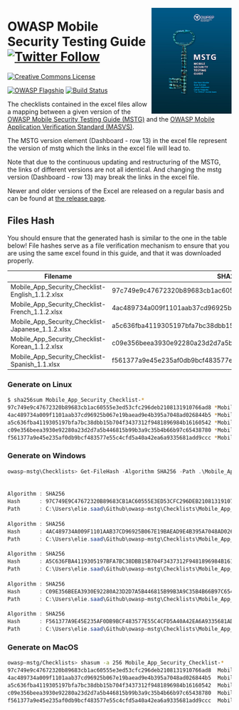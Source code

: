<a href="https://leanpub.com/mobile-security-testing-guide"><img width=180px align="right" style="float: right;" src="../Document/Images/mstg-cover-release-small.jpg"></a>

# OWASP Mobile Security Testing Guide [![Twitter Follow](https://img.shields.io/twitter/follow/OWASP_MSTG.svg?style=social&label=Follow)](https://twitter.com/OWASP_MSTG)

[![Creative Commons License](https://licensebuttons.net/l/by-sa/4.0/88x31.png)](https://creativecommons.org/licenses/by-sa/4.0/ "CC BY-SA 4.0")

[![OWASP Flagship](https://img.shields.io/badge/owasp-flagship%20project-48A646.svg)](https://www.owasp.org/index.php/Category:OWASP_Project#tab=Project_Inventory)
[![Build Status](https://travis-ci.com/OWASP/owasp-mstg.svg?branch=master)](https://travis-ci.com/OWASP/owasp-mstg)

The checklists contained in the excel files allow a mapping between a given version of the [OWASP Mobile Security Testing Guide (MSTG)](https://github.com/OWASP/owasp-mstg "MSTG") and the [OWASP Mobile Application Verification Standard (MASVS)](https://github.com/OWASP/owasp-masvs "MASVS").

The MSTG version element (Dashboard - row 13) in the excel file represent the version of mstg which the links in the excel file will lead to.

Note that due to the continuous updating and restructuring of the MSTG, the links of different versions are not all identical. And changing the mstg version (Dashboard - row 13) may break the links in the excel file.

Newer and older versions of the Excel are released on a regular basis and can be found at [the release page](https://github.com/OWASP/owasp-mstg/releases "Releases").

## Files Hash

You should ensure that the generated hash is similar to the one in the table below! File hashes serve as a file verification mechanism to ensure that you are using the same excel found in this guide, and that it was downloaded properly.

| Filename | SHA256 Sum |
|---|---|
| Mobile_App_Security_Checklist-English_1.1.2.xlsx | 97c749e9c47672320b89683cb1ac60555e3ed53cfc296deb2108131910766ad8 |
| Mobile_App_Security_Checklist-French_1.1.2.xlsx | 4ac489734a009f1101aab37cd96925b067e19baead9e4b395a7048ad026844b5 |
| Mobile_App_Security_Checklist-Japanese_1.1.2.xlsx | a5c636fba4119305197bfa7bc38dbb15b704f3437312f9481896984b16160542 |
| Mobile_App_Security_Checklist-Korean_1.1.2.xlsx | c09e356beea3930e92280a23d2d7a5b446815b99b3a9c35b4b66b97c65438780 |
| Mobile_App_Security_Checklist-Spanish_1.1.xlsx | f561377a9e45e235af0db9bcf483577e55c4cfd5a40a42ea6a9335681add9ccc |

### Generate on Linux

```bash
$ sha256sum Mobile_App_Security_Checklist-*
97c749e9c47672320b89683cb1ac60555e3ed53cfc296deb2108131910766ad8 *Mobile_App_Security_Checklist-English_1.1.2.xlsx
4ac489734a009f1101aab37cd96925b067e19baead9e4b395a7048ad026844b5 *Mobile_App_Security_Checklist-French_1.1.2.xlsx
a5c636fba4119305197bfa7bc38dbb15b704f3437312f9481896984b16160542 *Mobile_App_Security_Checklist-Japanese_1.1.2.xlsx
c09e356beea3930e92280a23d2d7a5b446815b99b3a9c35b4b66b97c65438780 *Mobile_App_Security_Checklist-Korean_1.1.2.xlsx
f561377a9e45e235af0db9bcf483577e55c4cfd5a40a42ea6a9335681add9ccc *Mobile_App_Security_Checklist-Spanish_1.1.xlsx
```

### Generate on Windows

```powershell
owasp-mstg\Checklists> Get-FileHash -Algorithm SHA256 -Path .\Mobile_App_Security_Checklist-* | fl


Algorithm : SHA256
Hash      : 97C749E9C47672320B89683CB1AC60555E3ED53CFC296DEB2108131910766AD8
Path      : C:\Users\elie.saad\Github\owasp-mstg\Checklists\Mobile_App_Security_Checklist-English_1.1.2.xlsx

Algorithm : SHA256
Hash      : 4AC489734A009F1101AAB37CD96925B067E19BAEAD9E4B395A7048AD026844B5
Path      : C:\Users\elie.saad\Github\owasp-mstg\Checklists\Mobile_App_Security_Checklist-French_1.1.2.xlsx

Algorithm : SHA256
Hash      : A5C636FBA4119305197BFA7BC38DBB15B704F3437312F9481896984B16160542
Path      : C:\Users\elie.saad\Github\owasp-mstg\Checklists\Mobile_App_Security_Checklist-Japanese_1.1.2.xlsx

Algorithm : SHA256
Hash      : C09E356BEEA3930E92280A23D2D7A5B446815B99B3A9C35B4B66B97C65438780
Path      : C:\Users\elie.saad\Github\owasp-mstg\Checklists\Mobile_App_Security_Checklist-Korean_1.1.2.xlsx

Algorithm : SHA256
Hash      : F561377A9E45E235AF0DB9BCF483577E55C4CFD5A40A42EA6A9335681ADD9CCC
Path      : C:\Users\elie.saad\Github\owasp-mstg\Checklists\Mobile_App_Security_Checklist-Spanish_1.1.xlsx
```

### Generate on MacOS

```bash
owasp-mstg/Checklists> shasum -a 256 Mobile_App_Security_Checklist-*
97c749e9c47672320b89683cb1ac60555e3ed53cfc296deb2108131910766ad8  Mobile_App_Security_Checklist-English_1.1.2.xlsx
4ac489734a009f1101aab37cd96925b067e19baead9e4b395a7048ad026844b5  Mobile_App_Security_Checklist-French_1.1.2.xlsx
a5c636fba4119305197bfa7bc38dbb15b704f3437312f9481896984b16160542  Mobile_App_Security_Checklist-Japanese_1.1.2.xlsx
c09e356beea3930e92280a23d2d7a5b446815b99b3a9c35b4b66b97c65438780  Mobile_App_Security_Checklist-Korean_1.1.2.xlsx
f561377a9e45e235af0db9bcf483577e55c4cfd5a40a42ea6a9335681add9ccc  Mobile_App_Security_Checklist-Spanish_1.1.xlsx
```
